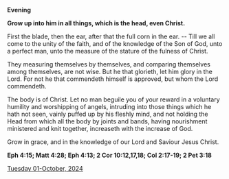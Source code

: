 **Evening**

**Grow up into him in all things, which is the head, even Christ.**
 
First the blade, then the ear, after that the full corn in the ear. -- Till we all come to the unity of the faith, and of the knowledge of the Son of God, unto a perfect man, unto the measure of the stature of the fulness of Christ.
 
They measuring themselves by themselves, and comparing themselves among themselves, are not wise. But he that glorieth, let him glory in the Lord. For not he that commendeth himself is approved, but whom the Lord commendeth.
 
The body is of Christ. Let no man beguile you of your reward in a voluntary humility and worshipping of angels, intruding into those things which he hath not seen, vainly puffed up by his fleshly mind, and not holding the Head from which all the body by joints and bands, having nourishment ministered and knit together, increaseth with the increase of God.
 
Grow in grace, and in the knowledge of our Lord and Saviour Jesus Christ.  

**Eph 4:15; Matt 4:28; Eph 4:13; 2 Cor 10:12,17,18; Col 2:17-19; 2 Pet 3:18**

[Tuesday 01-October, 2024](https://t.me/daily_light)
